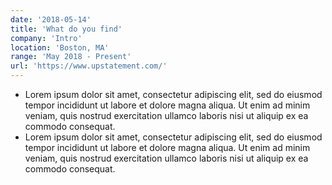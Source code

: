 ```yaml
---
date: '2018-05-14'
title: 'What do you find'
company: 'Intro'
location: 'Boston, MA'
range: 'May 2018 - Present'
url: 'https://www.upstatement.com/'
---
```


- Lorem ipsum dolor sit amet, consectetur adipiscing elit, sed do eiusmod tempor incididunt ut labore et dolore magna aliqua. Ut enim ad minim veniam, quis nostrud exercitation ullamco laboris nisi ut aliquip ex ea commodo consequat.
- Lorem ipsum dolor sit amet, consectetur adipiscing elit, sed do eiusmod tempor incididunt ut labore et dolore magna aliqua. Ut enim ad minim veniam, quis nostrud exercitation ullamco laboris nisi ut aliquip ex ea commodo consequat.
